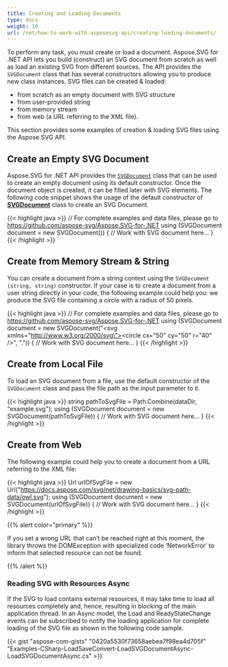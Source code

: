 ```yaml
---
title: Creating and Loading Documents
type: docs
weight: 10
url: /net/how-to-work-with-asposesvg-api/creating-loading-documents/
---
```




To perform any task, you must create or load a document. Aspose.SVG for .NET API lets you build (construct) an SVG document from scratch as well as load an existing SVG from different sources. The API provides the `SVGDocument` class that has several constructors allowing you to produce new class instances.
SVG files can be created & loaded:

 - from scratch as an empty document with SVG structure
 - from user-provided string
 - from memory stream
 - from web (a URL referring to the XML file).

This section provides some examples of creation & loading SVG files using the Aspose.SVG API.

## **Create an Empty SVG Document**

Aspose.SVG for .NET API provides the [`SVGDocument`](https://apireference.aspose.com/net/svg/aspose.svg/svgdocument) class that can be used to create an empty document using its default constructor. Once the document object is created, it can be filled later with SVG elements. The following code snippet shows the usage of the default constructor of [**SVGDocument**](https://apireference.aspose.com/net/svg/aspose.svg/svgdocument) class to create an SVG Document.

{{< highlight java >}}
    // For complete examples and data files, please go to https://github.com/aspose-svg/Aspose.SVG-for-.NET
    using (SVGDocument document = new SVGDocument())
    {
        // Work with SVG document here...
    }
{{< /highlight >}}

## **Create from** Memory Stream & **String**

You can create a document from a string context using the `SVGDocument (string, string)` constructor. If your case is to create a document from a user string directly in your code, the following example could help you:  we produce the SVG file containing a circle with a radius of 50 pixels.

{{< highlight java >}}
    // For complete examples and data files, please go to https://github.com/aspose-svg/Aspose.SVG-for-.NET
    using (SVGDocument document = new SVGDocument("<svg xmlns=\"http://www.w3.org/2000/svg\"><circle cx=\"50\" cy=\"50\" r=\"40\" /></svg>", "."))
    {
        // Work with SVG document here...
    }
{{< /highlight >}}

## **Create from Local File**

To load an SVG document from a file, use the default constructor of the `SVGDocument` class and pass the file path as the input parameter to it.

{{< highlight java >}}
 string pathToSvgFile = Path.Combine(dataDir, "example.svg");
    using (SVGDocument document = new SVGDocument(pathToSvgFile))
    {
        // Work with SVG document here...
    }
{{< /highlight >}}


## **Create from Web**

The following example could help you to create a document from a URL referring to the XML file:

{{< highlight java >}}
 Url urlOfSvgFile = new Url("https://docs.aspose.com/svg/net/drawing-basics/svg-path-data/owl.svg");
    using (SVGDocument document = new SVGDocument(urlOfSvgFile))
    {
        // Work with SVG document here...
    }
{{< /highlight >}}

{{% alert color="primary" %}} 

If you set a wrong URL that can’t be reached right at this moment, the library throws the DOMException with specialized code ‘NetworkError’ to inform that selected resource can not be found.

{{% /alert %}} 

### Reading SVG with Resources Async

If the SVG to load contains external resources, it may take time to load all resources completely and, hence, resulting in blocking of the main application thread. In an Async model, the Load and ReadyStateChange events can be subscribed to notify the loading application for complete loading of the SVG file as shown in the following code sample.

{{< gist "aspose-com-gists" "0420a5530f73658aebea7f98ea4d705f" "Examples-CSharp-LoadSaveConvert-LoadSVGDocumentAsync-LoadSVGDocumentAsync.cs" >}}